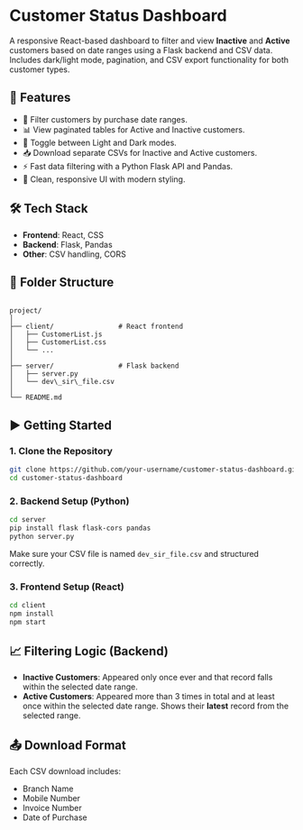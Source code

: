 # Customer Status Dashboard

A responsive React-based dashboard to filter and view **Inactive** and **Active** customers based on date ranges using a Flask backend and CSV data. Includes dark/light mode, pagination, and CSV export functionality for both customer types.

## 🚀 Features

- 📅 Filter customers by purchase date ranges.
- 📊 View paginated tables for Active and Inactive customers.
- 🌙 Toggle between Light and Dark modes.
- 📥 Download separate CSVs for Inactive and Active customers.
- ⚡ Fast data filtering with a Python Flask API and Pandas.
- 🎯 Clean, responsive UI with modern styling.

## 🛠️ Tech Stack

- **Frontend**: React, CSS
- **Backend**: Flask, Pandas
- **Other**: CSV handling, CORS

## 📂 Folder Structure

```

project/
│
├── client/                # React frontend
│   ├── CustomerList.js
│   ├── CustomerList.css
│   └── ...
│
├── server/                # Flask backend
│   ├── server.py
│   └── dev\_sir\_file.csv
│
└── README.md

````

## ▶️ Getting Started

### 1. Clone the Repository

```bash
git clone https://github.com/your-username/customer-status-dashboard.git
cd customer-status-dashboard
````

### 2. Backend Setup (Python)

```bash
cd server
pip install flask flask-cors pandas
python server.py
```

Make sure your CSV file is named `dev_sir_file.csv` and structured correctly.

### 3. Frontend Setup (React)

```bash
cd client
npm install
npm start
```

## 📈 Filtering Logic (Backend)

* **Inactive Customers**: Appeared only once ever and that record falls within the selected date range.
* **Active Customers**: Appeared more than 3 times in total and at least once within the selected date range. Shows their **latest** record from the selected range.

## 📤 Download Format

Each CSV download includes:

* Branch Name
* Mobile Number
* Invoice Number
* Date of Purchase
